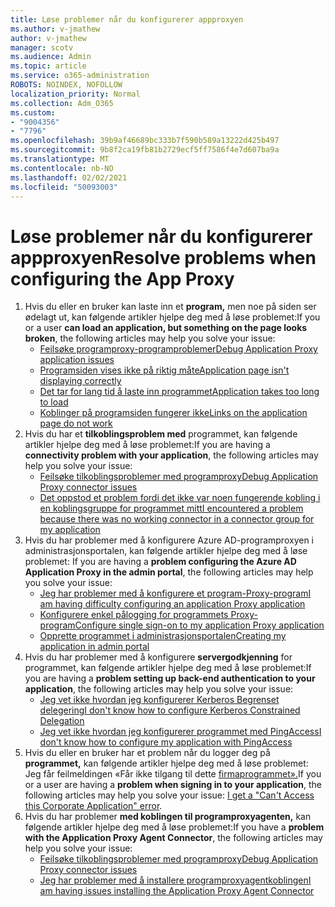 ```yaml
---
title: Løse problemer når du konfigurerer appproxyen
ms.author: v-jmathew
author: v-jmathew
manager: scotv
ms.audience: Admin
ms.topic: article
ms.service: o365-administration
ROBOTS: NOINDEX, NOFOLLOW
localization_priority: Normal
ms.collection: Adm_O365
ms.custom:
- "9004356"
- "7796"
ms.openlocfilehash: 39b9af46689bc333b7f590b589a13222d425b497
ms.sourcegitcommit: 9b8f2ca19fb81b2729ecf5ff7586f4e7d607ba9a
ms.translationtype: MT
ms.contentlocale: nb-NO
ms.lasthandoff: 02/02/2021
ms.locfileid: "50093003"
---
```

# <a name="resolve-problems-when-configuring-the-app-proxy"></a><span data-ttu-id="df99f-102">Løse problemer når du konfigurerer appproxyen</span><span class="sxs-lookup"><span data-stu-id="df99f-102">Resolve problems when configuring the App Proxy</span></span>

1. <span data-ttu-id="df99f-103">Hvis du eller en bruker kan laste inn et **program,** men noe på siden ser ødelagt ut, kan følgende artikler hjelpe deg med å løse problemet:</span><span class="sxs-lookup"><span data-stu-id="df99f-103">If you or a user **can load an application, but something on the page looks broken**, the following articles may help you solve your issue:</span></span>
    - [<span data-ttu-id="df99f-104">Feilsøke programproxy-programproblemer</span><span class="sxs-lookup"><span data-stu-id="df99f-104">Debug Application Proxy application issues</span></span>](https://docs.microsoft.com/azure/active-directory/manage-apps/application-proxy-debug-apps)
    - [<span data-ttu-id="df99f-105">Programsiden vises ikke på riktig måte</span><span class="sxs-lookup"><span data-stu-id="df99f-105">Application page isn't displaying correctly</span></span>](https://docs.microsoft.com/azure/active-directory/application-proxy-page-appearance-broken-problem)
    - [<span data-ttu-id="df99f-106">Det tar for lang tid å laste inn programmet</span><span class="sxs-lookup"><span data-stu-id="df99f-106">Application takes too long to load</span></span>](https://docs.microsoft.com/azure/active-directory/application-proxy-page-load-speed-problem)
    - [<span data-ttu-id="df99f-107">Koblinger på programsiden fungerer ikke</span><span class="sxs-lookup"><span data-stu-id="df99f-107">Links on the application page do not work</span></span>](https://docs.microsoft.com/azure/active-directory/application-proxy-page-links-broken-problem)
2. <span data-ttu-id="df99f-108">Hvis du har et **tilkoblingsproblem med** programmet, kan følgende artikler hjelpe deg med å løse problemet:</span><span class="sxs-lookup"><span data-stu-id="df99f-108">If you are having a **connectivity problem with your application**, the following articles may help you solve your issue:</span></span>
    - [<span data-ttu-id="df99f-109">Feilsøke tilkoblingsproblemer med programproxy</span><span class="sxs-lookup"><span data-stu-id="df99f-109">Debug Application Proxy connector issues</span></span>](https://docs.microsoft.com/azure/active-directory/manage-apps/application-proxy-debug-connectors)
    - [<span data-ttu-id="df99f-110">Det oppstod et problem fordi det ikke var noen fungerende kobling i en koblingsgruppe for programmet mitt</span><span class="sxs-lookup"><span data-stu-id="df99f-110">I encountered a problem because there was no working connector in a connector group for my application</span></span>](https://docs.microsoft.com/azure/active-directory/application-proxy-connectivity-no-working-connector)
3. <span data-ttu-id="df99f-111">Hvis du har problemer med å konfigurere Azure AD-programproxyen i administrasjonsportalen, kan følgende artikler hjelpe deg med å løse problemet: </span><span class="sxs-lookup"><span data-stu-id="df99f-111">If you are having a **problem configuring the Azure AD Application Proxy in the admin portal**, the following articles may help you solve your issue:</span></span>
    - [<span data-ttu-id="df99f-112">Jeg har problemer med å konfigurere et program-Proxy-program</span><span class="sxs-lookup"><span data-stu-id="df99f-112">I am having difficulty configuring an application Proxy application</span></span>](https://docs.microsoft.com/azure/active-directory/application-proxy-config-how-to)
    - [<span data-ttu-id="df99f-113">Konfigurere enkel pålogging for programmets Proxy-program</span><span class="sxs-lookup"><span data-stu-id="df99f-113">Configure single sign-on to my application Proxy application</span></span>](https://docs.microsoft.com/azure/active-directory/application-proxy-config-sso-how-to)
    - [<span data-ttu-id="df99f-114">Opprette programmet i administrasjonsportalen</span><span class="sxs-lookup"><span data-stu-id="df99f-114">Creating my application in admin portal</span></span>](https://docs.microsoft.com/azure/active-directory/application-proxy-config-problem)
4. <span data-ttu-id="df99f-115">Hvis du har problemer med å konfigurere **servergodkjenning** for programmet, kan følgende artikler hjelpe deg med å løse problemet:</span><span class="sxs-lookup"><span data-stu-id="df99f-115">If you are having a **problem setting up back-end authentication to your application**, the following articles may help you solve your issue:</span></span>
    - [<span data-ttu-id="df99f-116">Jeg vet ikke hvordan jeg konfigurerer Kerberos Begrenset delegering</span><span class="sxs-lookup"><span data-stu-id="df99f-116">I don't know how to configure Kerberos Constrained Delegation</span></span>](https://docs.microsoft.com/azure/active-directory/application-proxy-back-end-kerberos-constrained-delegation-how-to)
    - [<span data-ttu-id="df99f-117">Jeg vet ikke hvordan jeg konfigurerer programmet med PingAccess</span><span class="sxs-lookup"><span data-stu-id="df99f-117">I don't know how to configure my application with PingAccess</span></span>](https://docs.microsoft.com/azure/active-directory/application-proxy-back-end-ping-access-how-to)
5. <span data-ttu-id="df99f-118">Hvis du eller en bruker har et problem når du logger deg på **programmet,** kan følgende artikler hjelpe deg med å løse problemet: Jeg får feilmeldingen «Får ikke tilgang til dette [firmaprogrammet».](https://docs.microsoft.com/azure/active-directory/application-proxy-sign-in-bad-gateway-timeout-error)</span><span class="sxs-lookup"><span data-stu-id="df99f-118">If you or a user are having a **problem when signing in to your application**, the following articles may help you solve your issue: [I get a "Can't Access this Corporate Application" error](https://docs.microsoft.com/azure/active-directory/application-proxy-sign-in-bad-gateway-timeout-error).</span></span>
6. <span data-ttu-id="df99f-119">Hvis du har problemer **med koblingen til programproxyagenten,** kan følgende artikler hjelpe deg med å løse problemet:</span><span class="sxs-lookup"><span data-stu-id="df99f-119">If you have a **problem with the Application Proxy Agent Connector**, the following articles may help you solve your issue:</span></span>
    - [<span data-ttu-id="df99f-120">Feilsøke tilkoblingsproblemer med programproxy</span><span class="sxs-lookup"><span data-stu-id="df99f-120">Debug Application Proxy connector issues</span></span>](https://docs.microsoft.com/azure/active-directory/manage-apps/application-proxy-debug-connectors)
    - [<span data-ttu-id="df99f-121">Jeg har problemer med å installere programproxyagentkoblingen</span><span class="sxs-lookup"><span data-stu-id="df99f-121">I am having issues installing the Application Proxy Agent Connector</span></span>](https://docs.microsoft.com/azure/active-directory/application-proxy-connector-installation-problem)
